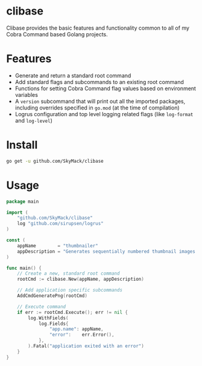 # clibase

Clibase provides the basic features and functionality common to all of my Cobra Command based Golang projects.

# Features
* Generate and return a standard root command
* Add standard flags and subcommands to an existing root command
* Functions for setting Cobra Command flag values based on environment variables
* A `version` subcommand that will print out all the imported packages, including overrides specified in `go.mod` (at the time of compilation)
* Logrus configuration and top level logging related flags (like `log-format` and `log-level`)

# Install
```bash
go get -u github.com/SkyMack/clibase
```

# Usage
```go
package main

import (
	"github.com/SkyMack/clibase"
	log "github.com/sirupsen/logrus"
)

const (
	appName        = "thumbnailer"
	appDescription = "Generates sequentially numbered thumbnail images based on the specified image and text settings."
)

func main() {
	// Create a new, standard root command
	rootCmd := clibase.New(appName, appDescription)

	// Add application specific subcommands
	AddCmdGeneratePng(rootCmd)

	// Execute command
	if err := rootCmd.Execute(); err != nil {
		log.WithFields(
			log.Fields{
				"app.name": appName,
				"error":    err.Error(),
			},
		).Fatal("application exited with an error")
	}
}
```